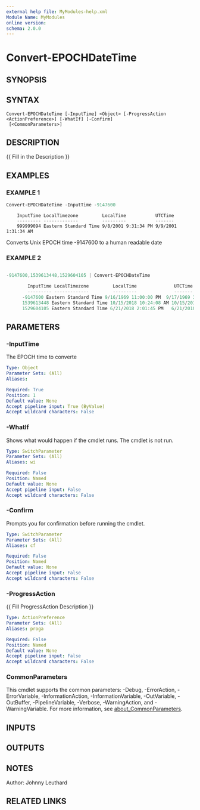 ```yaml
---
external help file: MyModules-help.xml
Module Name: MyModules
online version:
schema: 2.0.0
---
```


# Convert-EPOCHDateTime

## SYNOPSIS

## SYNTAX

```
Convert-EPOCHDateTime [-InputTime] <Object> [-ProgressAction <ActionPreference>] [-WhatIf] [-Confirm]
 [<CommonParameters>]
```

## DESCRIPTION
{{ Fill in the Description }}

## EXAMPLES

### EXAMPLE 1
```powershell
Convert-EPOCHDateTime -InputTime -9147600
```
    
```
    InputTime LocalTimezone         LocalTime           UTCTime
    --------- -------------         ---------           -------
    999999094 Eastern Standard Time 9/8/2001 9:31:34 PM 9/9/2001 1:31:34 AM
```

Converts Unix EPOCH time -9147600 to a human readable date

### EXAMPLE 2
```powershell

-9147600,1539613448,1529604105 | Convert-EPOCHDateTime

```

```powershell
        InputTime LocalTimezone         LocalTime              UTCTime
        --------- -------------         ---------              -------
      -9147600 Eastern Standard Time 9/16/1969 11:00:00 PM  9/17/1969 3:00:00 AM
      1539613448 Eastern Standard Time 10/15/2018 10:24:08 AM 10/15/2018 2:24:08 PM
      1529604105 Eastern Standard Time 6/21/2018 2:01:45 PM   6/21/2018 6:01:45 PM
```
## PARAMETERS

### -InputTime
The EPOCH time to converte

```yaml
Type: Object
Parameter Sets: (All)
Aliases:

Required: True
Position: 1
Default value: None
Accept pipeline input: True (ByValue)
Accept wildcard characters: False
```

### -WhatIf
Shows what would happen if the cmdlet runs.
The cmdlet is not run.

```yaml
Type: SwitchParameter
Parameter Sets: (All)
Aliases: wi

Required: False
Position: Named
Default value: None
Accept pipeline input: False
Accept wildcard characters: False
```

### -Confirm
Prompts you for confirmation before running the cmdlet.

```yaml
Type: SwitchParameter
Parameter Sets: (All)
Aliases: cf

Required: False
Position: Named
Default value: None
Accept pipeline input: False
Accept wildcard characters: False
```

### -ProgressAction
{{ Fill ProgressAction Description }}

```yaml
Type: ActionPreference
Parameter Sets: (All)
Aliases: proga

Required: False
Position: Named
Default value: None
Accept pipeline input: False
Accept wildcard characters: False
```

### CommonParameters
This cmdlet supports the common parameters: -Debug, -ErrorAction, -ErrorVariable, -InformationAction, -InformationVariable, -OutVariable, -OutBuffer, -PipelineVariable, -Verbose, -WarningAction, and -WarningVariable. For more information, see [about_CommonParameters](http://go.microsoft.com/fwlink/?LinkID=113216).

## INPUTS

## OUTPUTS

## NOTES
Author: Johnny Leuthard

## RELATED LINKS
